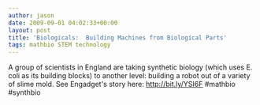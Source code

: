 ```yaml
---
author: jason
date: 2009-09-01 04:02:33+00:00
layout: post
title: 'Biologicals:  Building Machines from Biological Parts'
tags: mathbio STEM technology
---
```


A group of scientists in England are taking synthetic biology (which uses E. coli as its building blocks) to another level: building a robot out of a variety of slime mold. See Engadget's story here: <a href="http://bit.ly/YSI6F">http://bit.ly/YSI6F</a> #mathbio #synthbio
